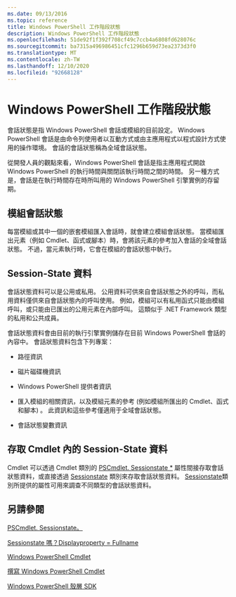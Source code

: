 ```yaml
---
ms.date: 09/13/2016
ms.topic: reference
title: Windows PowerShell 工作階段狀態
description: Windows PowerShell 工作階段狀態
ms.openlocfilehash: 51de92f1f392f708cf49c7ccb4a6808fd628076c
ms.sourcegitcommit: ba7315a496986451cfc1296b659d73ea2373d3f0
ms.translationtype: MT
ms.contentlocale: zh-TW
ms.lasthandoff: 12/10/2020
ms.locfileid: "92668128"
---
```

# <a name="windows-powershell-session-state"></a>Windows PowerShell 工作階段狀態

會話狀態是指 Windows PowerShell 會話或模組的目前設定。 Windows PowerShell 會話是由命令列使用者以互動方式或由主應用程式以程式設計方式使用的操作環境。 會話的會話狀態稱為全域會話狀態。

從開發人員的觀點來看，Windows PowerShell 會話是指主應用程式開啟 Windows PowerShell 的執行時間與關閉該執行時間之間的時間。 另一種方式是，會話是在執行時間存在時所叫用的 Windows PowerShell 引擎實例的存留期。

## <a name="module-session-state"></a>模組會話狀態

每當模組或其中一個的嵌套模組匯入會話時，就會建立模組會話狀態。 當模組匯出元素（例如 Cmdlet、函式或腳本）時，會將該元素的參考加入會話的全域會話狀態。 不過，當元素執行時，它會在模組的會話狀態中執行。

## <a name="session-state-data"></a>Session-State 資料

會話狀態資料可以是公用或私用。 公用資料可供來自會話狀態之外的呼叫，而私用資料僅供來自會話狀態內的呼叫使用。 例如，模組可以有私用函式只能由模組呼叫，或只能由已匯出的公用元素在內部呼叫。 這類似于 .NET Framework 類型的私用和公共成員。

會話狀態資料會由目前的執行引擎實例儲存在目前 Windows PowerShell 會話的內容中。 會話狀態資料包含下列專案：

- 路徑資訊

- 磁片磁碟機資訊

- Windows PowerShell 提供者資訊

- 匯入模組的相關資訊，以及模組元素的參考 (例如模組所匯出的 Cmdlet、函式和腳本) 。 此資訊和這些參考僅適用于全域會話狀態。

- 會話狀態變數資訊

## <a name="accessing-session-state-data-within-cmdlets"></a>存取 Cmdlet 內的 Session-State 資料

Cmdlet 可以透過 Cmdlet 類別的 [PSCmdlet. Sessionstate *](/dotnet/api/System.Management.Automation.PSCmdlet.SessionState) 屬性間接存取會話狀態資料，或直接透過 [Sessionstate](/dotnet/api/System.Management.Automation.SessionState) 類別來存取會話狀態資料。 [Sessionstate](/dotnet/api/System.Management.Automation.SessionState)類別所提供的屬性可用來調查不同類型的會話狀態資料。

## <a name="see-also"></a>另請參閱

[PSCmdlet. Sessionstate。](/dotnet/api/System.Management.Automation.PSCmdlet.SessionState)

[Sessionstate 嗎？Displayproperty = Fullname](/dotnet/api/System.Management.Automation.SessionState)

[Windows PowerShell Cmdlet](./cmdlet-overview.md)

[撰寫 Windows PowerShell Cmdlet](./writing-a-windows-powershell-cmdlet.md)

[Windows PowerShell 殼層 SDK](../windows-powershell-reference.md)
